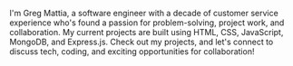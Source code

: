 I'm Greg Mattia, a software engineer with a decade of customer service experience who's found a passion for problem-solving, project work, and collaboration. My current projects are built using HTML, CSS, JavaScript, MongoDB, and Express.js. Check out my projects, and let's connect to discuss tech, coding, and exciting opportunities for collaboration!
